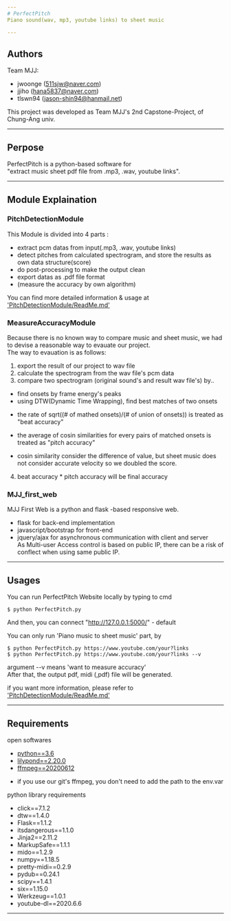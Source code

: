 ```yaml
---
# PerfectPitch  
Piano sound(wav, mp3, youtube links) to sheet music  

---  
```


## Authors
Team MJJ:  
*  jwoonge (511sjw@naver.com)  
*  jjiho (hana5837@naver.com)  
*  tlswn94 (jason-shin94@hanmail.net)  
  
This project was developed as Team MJJ's 2nd Capstone-Project, of Chung-Ang univ.  

---  


## Perpose  
PerfectPitch is a python-based software for  
"extract music sheet pdf file from .mp3, .wav, youtube links".  

---  

## Module Explaination  

### PitchDetectionModule  
This Module is divided into 4 parts :  
*  extract pcm datas from input(.mp3, .wav, youtube links)  
*  detect pitches from calculated spectrogram, and store the results as own data structure(score)  
*  do post-processing to make the output clean  
*  export datas as .pdf file format  
*  (measure the accuracy by own algorithm)  
  
You can find more detailed information & usage at ['PitchDetectionModule/ReadMe.md'](https://github.com/jwoonge/PerfectPitch/tree/master/PitchDetectModule)  
  

### MeasureAccuracyModule  
Because there is no known way to compare music and sheet music, we had to devise a reasonable way to evauate our project.  
The way to evauation is as follows:  
1. export the result of our project to wav file  
2. calculate the spectrogram from the wav file's pcm data  
3. compare two spectrogram (original sound's and result wav file's) by..  
 + find onsets by frame energy's peaks  
 + using DTW(Dynamic Time Wrapping), find best matches of two onsets  
  - the rate of sqrt((# of mathed onsets)/(# of union of onsets)) is treated as "beat accuracy"  
 + the average of cosin similarities for every pairs of matched onsets is treated as "pitch accuracy"  
  - cosin similarity consider the difference of value, but sheet music does not consider accurate velocity so we doubled the score.  
4. beat accuracy * pitch accuracy will be final accuracy  

### MJJ_first_web  
MJJ First Web is a python and flask -based responsive web.  
*  flask for back-end implementation  
*  javascript/bootstrap for front-end  
*  jquery/ajax for asynchronous communication with client and server  
As Multi-user Access control is based on public IP, there can be a risk of conflect when using same public IP.  
  

---  


## Usages  

You can run PerfectPitch Website locally by typing to cmd  
```
$ python PerfectPitch.py 
```
And then, you can connect "http://127.0.0.1:5000/" - default  
  
You can only run 'Piano music to sheet music' part, by  
```
$ python PerfectPitch.py https://www.youtube.com/your?links  
$ python PerfectPitch.py https://www.youtube.com/your?links --v
```
argument --v means 'want to measure accuracy'  
After that, the output pdf, midi (,pdf) file will be generated.  
  
if you want more information, please refer to  
['PitchDetectionModule/ReadMe.md'](https://github.com/jwoonge/PerfectPitch/tree/master/PitchDetectModule)  


---  


## Requirements  
open softwares  
*  [python==3.6](https://www.python.org/ftp/python/3.6.0/python-3.6.0-amd64.exe)  
*  [lilypond==2.20.0](https://lilypond.org/download/binaries/mingw/lilypond-2.20.0-1.mingw.exe)  
*  [ffmpeg==20200612](https://ffmpeg.zeranoe.com/builds/)  
 -  if you use our git's ffmpeg, you don't need to add the path to the env.var  

python library requirements  
*  click==7.1.2
*  dtw==1.4.0
*  Flask==1.1.2
*  itsdangerous==1.1.0
*  Jinja2==2.11.2
*  MarkupSafe==1.1.1
*  mido==1.2.9
*  numpy==1.18.5
*  pretty-midi==0.2.9
*  pydub==0.24.1
*  scipy==1.4.1
*  six==1.15.0
*  Werkzeug==1.0.1
*  youtube-dl==2020.6.6

---  

